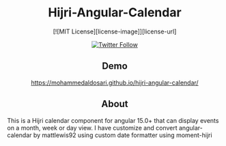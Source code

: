 <h1 align="center">Hijri-Angular-Calendar</h1>

<div align="center">
[![MIT License][license-image]][license-url]

[![Twitter Follow](https://img.shields.io/twitter/follow/mhwdosari.svg)](https://twitter.com/mhwdosari)

</div>

<h2 align="center">Demo</h2>

<div align="center">

https://mohammedaldosari.github.io/hijri-angular-calendar/

</div>

<h2 align="center">About</h2>

This is a Hijri calendar component for angular 15.0+ that can display events on a month, week or day view. I have customize and convert <a herf="https://mattlewis-github.com/angular-calendar/">angular-calendar</a> by <a herf="https://github.com/mattlewis92/angular-calendar/commits?author=mattlewis92">mattlewis92</a> using custom date formatter using <a herf="https://github.com/xsoh/moment-hijri">moment-hijri </a>
